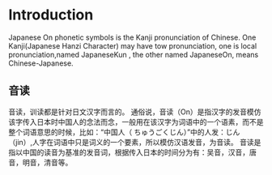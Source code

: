 # Introduction #

Japanese On phonetic symbols is the Kanji pronunciation of Chinese. One Kanji(Japanese Hanzi Character) may have tow pronunciation, one is local pronunciation,named JapaneseKun , the other named JapaneseOn, means Chinese-Japanese.

## 音读 ##
音读，训读都是针对日文汉字而言的。
通俗说，音读（On）是指汉字的发音模仿该字传入日本时中国人的念法而念，一般用在该汉字为词语中的一个语素，而不是整个词语意思的时候，比如：“中国人（ ちゅうごくじん）”中的人发：じん（jin）,人字在词语中只是词义的一个要素，所以模仿汉语发音，为音读。
音读是指以中国的读音为基准的发音词，根据传入日本的时间分为有：吴音，汉音，唐音，明音，清音等。